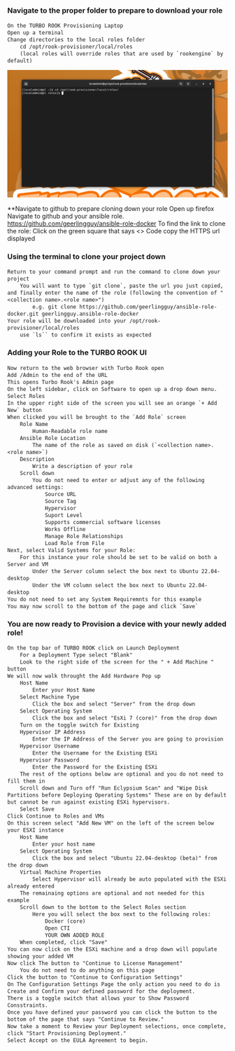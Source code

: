 ### Navigate to the proper folder to prepare to download your role
    On the TURBO ROOK Provisioning Laptop
    Open up a terminal
    Change directories to the local roles folder
        cd /opt/rook-provisioner/local/roles
        (local roles will override roles that are used by `rookengine` by default)

![](img/openCTI/1.%20Terminal%20optrook.png)

 **Navigate to github to prepare cloning down your role
    Open up firefox
    Navigate to github and your ansible role.
        https://github.com/geerlingguy/ansible-role-docker
    To find the link to clone the role:
        Click on the green square that says <> Code
        copy the HTTPS url displayed

### Using the terminal to clone your project down
    Return to your command prompt and run the command to clone down your project
        You will want to type `git clone`, paste the url you just copied, and finally enter the name of the role (following the convention of "<collection name>.<role name>")
            e.g. git clone https://github.com/geerlingguy/ansible-role-docker.git geerlingguy.ansible-role-docker
    Your role will be downloaded into your /opt/rook-provisioner/local/roles
        use `ls`` to confirm it exists as expected

### Adding your Role to the TURBO ROOK UI
    Now return to the web browser with Turbo Rook open
    Add /Admin to the end of the URL
    This opens Turbo Rook's Admin page
    On the left sidebar, click on Software to open up a drop down menu.
    Select Roles
    In the upper right side of the screen you will see an orange `+ Add New` button
    When clicked you will be brought to the `Add Role` screen
        Role Name
            Human-Readable role name
        Ansible Role Location
            The name of the role as saved on disk (`<collection name>.<role name>`)
        Description
            Write a description of your role
        Scroll down
            You do not need to enter or adjust any of the following advanced settings:
                Source URL
                Source Tag
                Hypervisor
                Suport Level
                Supports commercial software licenses
                Works Offline
                Manage Role Relationships
                Load Role from File
    Next, select Valid Systems for your Role:
        For this instance your role should be set to be valid on both a Server and VM
            Under the Server column select the box next to Ubuntu 22.04-desktop 
            Under the VM column select the box next to Ubuntu 22.04-desktop
    You do not need to set any System Requiremnts for this example
    You may now scroll to the bottom of the page and click `Save`

### You are now ready to Provision a device with your newly added role!

    On the top bar of TURBO ROOK click on Launch Deployment
        For a Deployment Type select "Blank"
        Look to the right side of the screen for the " + Add Machine " button
    We will now walk throught the Add Hardware Pop up
        Host Name
            Enter your Host Name
        Select Machine Type
            Click the box and select "Server" from the drop down
        Select Operating System
            Click the box and select "EsXi 7 (core)" from the drop down
        Turn on the toggle switch for Existing
        Hypervisor IP Address
            Enter the IP Address of the Server you are going to provision
        Hypervisor Username
            Enter the Username for the Existing ESXi
        Hypervisor Password
            Enter the Password for the Existing ESXi
        The rest of the options below are optional and you do not need to fill them in
        Scroll down and Turn off "Run Eclypsium Scan" and "Wipe Disk Partitions before Deploying Operating Systems" These are on by default but cannot be run against existing ESXi hypervisors.
        Select Save
    Click Continue to Roles and VMs
    On this screen select "Add New VM" on the left of the screen below your ESXI instance
        Host Name
            Enter your host name
        Select Operating System
            Click the box and select "Ubuntu 22.04-desktop (beta)" from the drop down
        Virtual Machine Properties
            Select Hypervisor will already be auto populated with the ESXi already entered
        The remainaing options are optional and not needed for this example
        Scroll down to the bottom to the Select Roles section
            Here you will select the box next to the following roles:
                Docker (core)
                Open CTI
                YOUR OWN ADDED ROLE
        When completed, click "Save"
    You can now click on the ESXi machine and a drop down will populate showing your added VM
    Now click The button to "Continue to License Management"
        You do not need to do anything on this page
    Click the button to "Continue to Configuration Settings"
    On The Configuration Settings Page the only action you need to do is Create and Confirm your defined password for the deployment.
    There is a toggle switch that allows your to Show Password Consstraints.
    Once you have defined your password you can click the button to the bottom of the page that says "Continue to Review."
    Now take a moment to Review your Deployment selections, once complete, click "Start Provisioning Deployment."
    Select Accept on the EULA Agreement to begin.